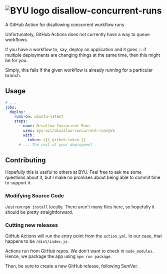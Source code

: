 # ![BYU logo](https://www.hscripts.com/freeimages/logos/university-logos/byu/byu-logo-clipart-128.gif) disallow-concurrent-runs
A GitHub Action for disallowing concurrent workflow runs

Unfortunately, GitHub Actions does not currently have a way to queue workflows.

If you have a workflow to, say, deploy an application and it goes :boom: if multiple deployments are changing things at the same time, then this might be for you.

Simply, this fails if the given workflow is already running for a particular branch.

## Usage

```yaml
# ...
jobs:
  deploy:
    runs-on: ubuntu-latest
    steps:
      - name: Disallow Concurrent Runs
        uses: byu-oit/disallow-concurrent-runs@v1
        with:
          token: ${{ github.token }}
      # ... The rest of your deployment
```

## Contributing
Hopefully this is useful to others at BYU. Feel free to ask me some questions about it, but I make no promises about being able to commit time to support it.

### Modifying Source Code

Just run `npm install` locally. There aren't many files here, so hopefully it should be pretty straightforward.

### Cutting new releases

GitHub Actions will run the entry point from the `action.yml`. In our case, that happens to be `/dist/index.js`.

Actions run from GitHub repos. We don't want to check in `node_modules`. Hence, we package the app using `npm run package`.

Then, be sure to create a new GitHub release, following SemVer.
